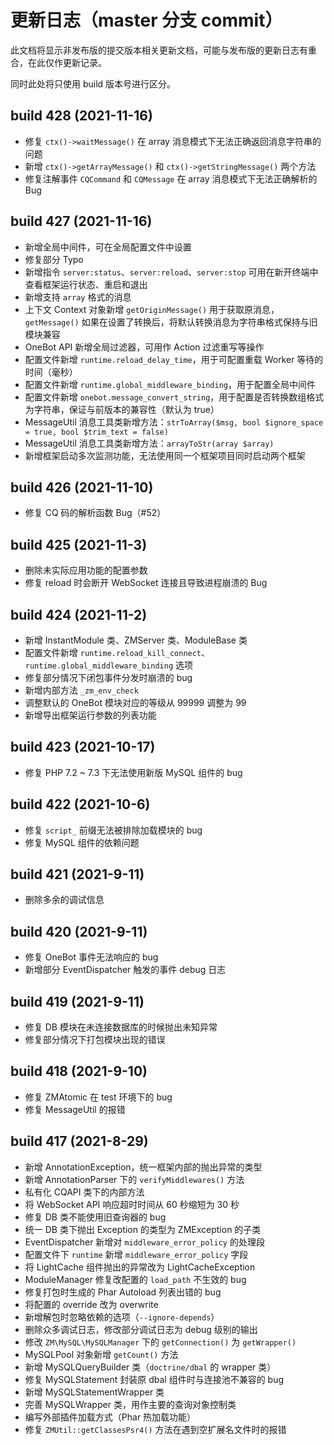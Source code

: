 # 更新日志（master 分支 commit）

此文档将显示非发布版的提交版本相关更新文档，可能与发布版的更新日志有重合，在此仅作更新记录。

同时此处将只使用 build 版本号进行区分。

## build 428 (2021-11-16)

- 修复 `ctx()->waitMessage()` 在 array 消息模式下无法正确返回消息字符串的问题
- 新增 `ctx()->getArrayMessage()` 和 `ctx()->getStringMessage()` 两个方法
- 修复注解事件 `CQCommand` 和 `CQMessage` 在 array 消息模式下无法正确解析的 Bug

## build 427 (2021-11-16)

- 新增全局中间件，可在全局配置文件中设置
- 修复部分 Typo
- 新增指令 `server:status`、`server:reload`、`server:stop` 可用在新开终端中查看框架运行状态、重启和退出
- 新增支持 `array` 格式的消息
- 上下文 Context 对象新增 `getOriginMessage()` 用于获取原消息，`getMessage()` 如果在设置了转换后，将默认转换消息为字符串格式保持与旧模块兼容
- OneBot API 新增全局过滤器，可用作 Action 过滤重写等操作
- 配置文件新增 `runtime.reload_delay_time`，用于可配置重载 Worker 等待的时间（毫秒）
- 配置文件新增 `runtime.global_middleware_binding`，用于配置全局中间件
- 配置文件新增 `onebot.message_convert_string`，用于配置是否转换数组格式为字符串，保证与前版本的兼容性（默认为 true）
- MessageUtil 消息工具类新增方法：`strToArray($msg, bool $ignore_space = true, bool $trim_text = false)`
- MessageUtil 消息工具类新增方法：`arrayToStr(array $array)`
- 新增框架启动多次监测功能，无法使用同一个框架项目同时启动两个框架

## build 426 (2021-11-10)

- 修复 CQ 码的解析函数 Bug（#52）

## build 425 (2021-11-3)

- 删除未实际应用功能的配置参数
- 修复 reload 时会断开 WebSocket 连接且导致进程崩溃的 Bug

## build 424 (2021-11-2)

- 新增 InstantModule 类、ZMServer 类、ModuleBase 类
- 配置文件新增 `runtime.reload_kill_connect`、`runtime.global_middleware_binding` 选项
- 修复部分情况下闭包事件分发时崩溃的 bug
- 新增内部方法 `_zm_env_check`
- 调整默认的 OneBot 模块对应的等级从 99999 调整为 99
- 新增导出框架运行参数的列表功能

## build 423 (2021-10-17)

- 修复 PHP 7.2 ~ 7.3 下无法使用新版 MySQL 组件的 bug

## build 422 (2021-10-6)

- 修复 `script_` 前缀无法被排除加载模块的 bug
- 修复 MySQL 组件的依赖问题

## build 421 (2021-9-11)

- 删除多余的调试信息

## build 420 (2021-9-11)

- 修复 OneBot 事件无法响应的 bug
- 新增部分 EventDispatcher 触发的事件 debug 日志

## build 419 (2021-9-11)

- 修复 DB 模块在未连接数据库的时候抛出未知异常
- 修复部分情况下打包模块出现的错误

## build 418 (2021-9-10)

- 修复 ZMAtomic 在 test 环境下的 bug
- 修复 MessageUtil 的报错

## build 417 (2021-8-29)

- 新增 AnnotationException，统一框架内部的抛出异常的类型
- 新增 AnnotationParser 下的 `verifyMiddlewares()` 方法
- 私有化 CQAPI 类下的内部方法
- 将 WebSocket API 响应超时时间从 60 秒缩短为 30 秒
- 修复 DB 类不能使用旧查询器的 bug
- 统一 DB 类下抛出 Exception 的类型为 ZMException 的子类
- EventDispatcher 新增对 `middleware_error_policy` 的处理段
- 配置文件下 `runtime` 新增 `middleware_error_policy` 字段
- 将 LightCache 组件抛出的异常改为 LightCacheException
- ModuleManager 修复改配置的 `load_path` 不生效的 bug
- 修复打包时生成的 Phar Autoload 列表出错的 bug
- 将配置的 override 改为 overwrite
- 新增解包时忽略依赖的选项（`--ignore-depends`）
- 删除众多调试日志，修改部分调试日志为 debug 级别的输出
- 修改 `ZM\MySQL\MySQLManager` 下的 `getConnection()` 为 `getWrapper()`
- MySQLPool 对象新增 `getCount()` 方法
- 新增 MySQLQueryBuilder 类（`doctrine/dbal` 的 wrapper 类）
- 修复 MySQLStatement 封装原 dbal 组件时与连接池不兼容的 bug
- 新增 MySQLStatementWrapper 类
- 完善 MySQLWrapper 类，用作主要的查询对象控制类
- 编写外部插件加载方式（Phar 热加载功能）
- 修复 `ZMUtil::getClassesPsr4()` 方法在遇到空扩展名文件时的报错
